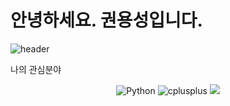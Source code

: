 # 안녕하세요. 권용성입니다.
![header](https://capsule-render.vercel.app/api?type=waving&color=timeGradient&text=YongSung's%20GitHub%20👋&animation=twinkling&fontSize=35&fontAlignY=40&fontAlign=70&height=250)

나의 관심분야
<div align="center">
<img alt="Python" src ="https://img.shields.io/badge/Python-3776AB.svg?&style=flat-square&logo=Python&logoColor=white"/>
<img alt="cplusplus" src ="https://img.shields.io/badge/C++-00599C.svg?&style=flat-square&logo=Python&logoColor=white"/>
<img src="https://img.shields.io/badge/cplusplus-00599C?style=for-the-badge&logo=C++&logoColor=white">
</div>

